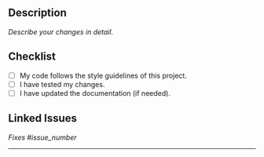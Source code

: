 ## Description
_Describe your changes in detail._

## Checklist
- [ ] My code follows the style guidelines of this project.
- [ ] I have tested my changes.
- [ ] I have updated the documentation (if needed).

## Linked Issues
_Fixes #issue_number_

---
